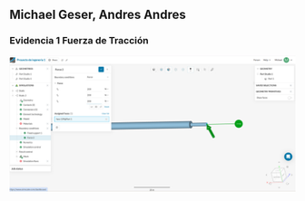 ## Michael Geser, Andres Andres

### Evidencia 1 Fuerza de Tracción

![Logo](./Imagenes/Michael1.png)
